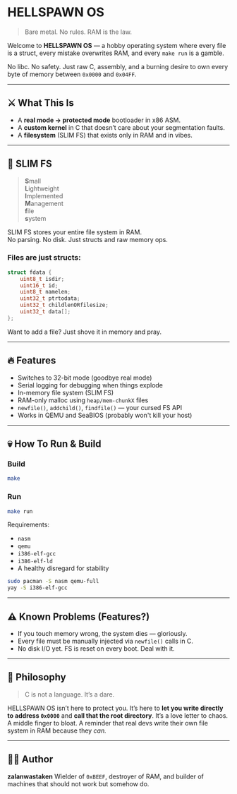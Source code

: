 # HELLSPAWN OS

> Bare metal. No rules. RAM is the law.

Welcome to **HELLSPAWN OS** — a hobby operating system where every file is a struct, every mistake overwrites RAM, and every `make run` is a gamble.

No libc. No safety. Just raw C, assembly, and a burning desire to own every byte of memory between `0x0000` and `0x04FF`.

---

## ⚔️ What This Is

- A **real mode → protected mode** bootloader in x86 ASM.
- A **custom kernel** in C that doesn’t care about your segmentation faults.
- A **filesystem** (SLIM FS) that exists only in RAM and in vibes.

---

## 💾 SLIM FS

> **S**mall  
> **L**ightweight  
> **I**mplemented  
> **M**anagement  
> **f**ile  
> **s**ystem

SLIM FS stores your entire file system in RAM.  
No parsing. No disk. Just structs and raw memory ops.

### Files are just structs:

```c
struct fdata {
    uint8_t isdir;
    uint16_t id;
    uint8_t namelen;
    uint32_t ptrtodata;
    uint32_t childlenORfilesize;
    uint32_t data[];
};
````

Want to add a file? Just shove it in memory and pray.

---

## 🔥 Features

* Switches to 32-bit mode (goodbye real mode)
* Serial logging for debugging when things explode
* In-memory file system (SLIM FS)
* RAM-only malloc using `heap/mem-chunkX` files
* `newfile()`, `addchild()`, `findfile()` — your cursed FS API
* Works in QEMU and SeaBIOS (probably won't kill your host)

---

## 💀 How To Run & Build

### Build
```BASH
make
```

### Run
```bash
make run
```

Requirements:

* `nasm`
* `qemu`
* `i386-elf-gcc`
* `i386-elf-ld`
* A healthy disregard for stability
```BASH
sudo pacman -S nasm qemu-full
yay -S i386-elf-gcc
```

---

## ⚠️ Known Problems (Features?)

* If you touch memory wrong, the system dies — gloriously.
* Every file must be manually injected via `newfile()` calls in C.
* No disk I/O yet. FS is reset on every boot. Deal with it.

---

## 🤘 Philosophy

> C is not a language. It’s a dare.

HELLSPAWN OS isn’t here to protect you. It’s here to **let you write directly to address `0x0000`** and **call that the root directory**.
It’s a love letter to chaos. A middle finger to bloat.
A reminder that real devs write their own file system in RAM because they *can.*

---

## 🧙‍♂️ Author

**zalanwastaken**
Wielder of `0xBEEF`, destroyer of RAM, and builder of machines that should not work but somehow do.
